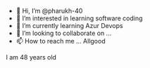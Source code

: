 - 👋 Hi, I’m @pharukh-40
- 👀 I’m interested in learning software coding
- 🌱 I’m currently learning Azur Devops
- 💞️ I’m looking to collaborate on ...
- 📫 How to reach me ...
Allgood
<!---
pharukh-40/pharukh-40 is a ✨ special ✨ repository because its `README.md` (this file) appears on your GitHub profile.
You can click the Preview link to take a look at your changes.
---> I am 48 years old
